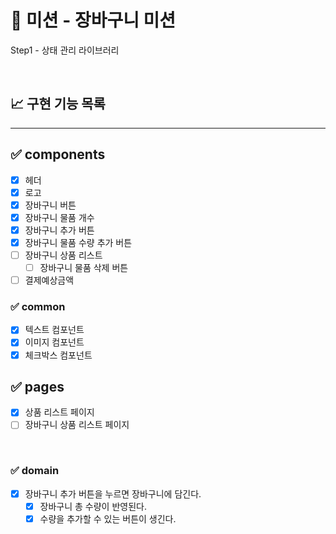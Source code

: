 # 🚀 미션 - 장바구니 미션

Step1 - 상태 관리 라이브러리

<br>

## 📈 구현 기능 목록

---

## ✅ components

- [x] 헤더
- [x] 로고
- [x] 장바구니 버튼
- [x] 장바구니 물품 개수
- [x] 장바구니 추가 버튼
- [x] 장바구니 물품 수량 추가 버튼
- [ ] 장바구니 상품 리스트
  - [ ] 장바구니 물품 삭제 버튼
- [ ] 결제예상금액

### ✅ common

- [x] 텍스트 컴포넌트
- [x] 이미지 컴포넌트
- [x] 체크박스 컴포넌트

## ✅ pages

- [x] 상품 리스트 페이지
- [ ] 장바구니 상품 리스트 페이지

<br>

### ✅ domain

- [x] 장바구니 추가 버튼을 누르면 장바구니에 담긴다.
  - [x] 장바구니 총 수량이 반영된다.
  - [x] 수량을 추가할 수 있는 버튼이 생긴다.

<br>
